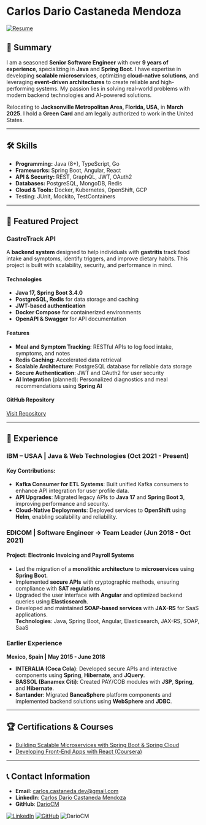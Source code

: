 # **Carlos Dario Castaneda Mendoza**

[![Resume](https://img.shields.io/badge/Download%20Resume-PDF-blue?style=for-the-badge&logo=adobe)](https://github.com/DarioCM/resumeCV/raw/main/Resume-Carlos-Dario-Castaneda-Mendoza.pdf)

## 👤 **Summary**

I am a seasoned **Senior Software Engineer** with over **9 years of experience**, specializing in **Java** and **Spring Boot**. I have expertise in developing **scalable microservices**, optimizing **cloud-native solutions**, and leveraging **event-driven architectures** to create reliable and high-performing systems. My passion lies in solving real-world problems with modern backend technologies and AI-powered solutions.

Relocating to **Jacksonville Metropolitan Area, Florida, USA**, in **March 2025**. I hold a **Green Card** and am legally authorized to work in the United States.

---

## 🛠 **Skills**

- **Programming:** Java (8+), TypeScript, Go  
- **Frameworks:** Spring Boot, Angular, React  
- **API & Security:** REST, GraphQL, JWT, OAuth2  
- **Databases:** PostgreSQL, MongoDB, Redis  
- **Cloud & Tools:** Docker, Kubernetes, OpenShift, GCP  
- Testing: JUnit, Mockito, TestContainers  
---

## 📂 **Featured Project**

### **GastroTrack API**  
A **backend system** designed to help individuals with **gastritis** track food intake and symptoms, identify triggers, and improve dietary habits. This project is built with scalability, security, and performance in mind.

#### **Technologies**
- **Java 17, Spring Boot 3.4.0**  
- **PostgreSQL, Redis** for data storage and caching  
- **JWT-based authentication**  
- **Docker Compose** for containerized environments  
- **OpenAPI & Swagger** for API documentation  

#### **Features**
- **Meal and Symptom Tracking**: RESTful APIs to log food intake, symptoms, and notes  
- **Redis Caching**: Accelerated data retrieval  
- **Scalable Architecture**: PostgreSQL database for reliable data storage  
- **Secure Authentication**: JWT and OAuth2 for user security  
- **AI Integration** (planned): Personalized diagnostics and meal recommendations using **Spring AI**

#### **GitHub Repository**  
[Visit Repository](https://github.com/DarioCM/gastrotrack-api)

---

## 💼 **Experience**

### **IBM – USAA** | Java & Web Technologies (Oct 2021 - Present)  

#### **Key Contributions**:
- **Kafka Consumer for ETL Systems**: Built unified Kafka consumers to enhance API integration for user profile data.  
- **API Upgrades**: Migrated legacy APIs to **Java 17** and **Spring Boot 3**, improving performance and security.  
- **Cloud-Native Deployments**: Deployed services to **OpenShift** using **Helm**, enabling scalability and reliability.  

### **EDICOM** | Software Engineer → Team Leader (Jun 2018 - Oct 2021)  

#### **Project: Electronic Invoicing and Payroll Systems**
- Led the migration of a **monolithic architecture** to **microservices** using **Spring Boot**.  
- Implemented **secure APIs** with cryptographic methods, ensuring compliance with **SAT regulations**.  
- Upgraded the user interface with **Angular** and optimized backend queries using **Elasticsearch**.  
- Developed and maintained **SOAP-based services** with **JAX-RS** for SaaS applications.  
**Technologies**: Java, Spring Boot, Angular, Elasticsearch, JAX-RS, SOAP, SaaS  

### **Earlier Experience**  
**Mexico, Spain | May 2015 - June 2018**  
- **INTERALIA (Coca Cola)**: Developed secure APIs and interactive components using **Spring**, **Hibernate**, and **JQuery**.  
- **BASSOL (Banamex Citi)**: Created PAY/COB modules with **JSP**, **Spring**, and **Hibernate**.  
- **Santander**: Migrated **BancaSphere** platform components and implemented backend solutions using **WebSphere** and **JDBC**.  

---

## 🏆 **Certifications & Courses**
- [Building Scalable Microservices with Spring Boot & Spring Cloud](https://www.cloudskillsboost.google/public_profiles/9f9df24e-f0e3-44ca-ba00-58a21c93a8b2/badges/9832641)  
- [Developing Front-End Apps with React (Coursera)](https://www.coursera.org/account/accomplishments/verify/T4VQNR4ECOVK)

---

## 📞 **Contact Information**

- **Email**: carlos.castaneda.dev@gmail.com  
- **LinkedIn**: [Carlos Dario Castaneda Mendoza](https://www.linkedin.com/in/carlos-dario-castaneda-mendoza)  
- **GitHub**: [DarioCM](https://github.com/DarioCM)  

[![LinkedIn](https://img.shields.io/badge/LinkedIn-Connect-blue?style=for-the-badge&logo=linkedin)](https://www.linkedin.com/in/carlos-dario-castaneda-mendoza/)
[![GitHub](https://img.shields.io/badge/GitHub-Follow-lightgrey?style=for-the-badge&logo=github)](https://github.com/DarioCM)
<img src="https://komarev.com/ghpvc/?username=DarioCM&label=Profile%20views&color=0e75b6&style=flat" alt="DarioCM" />

